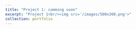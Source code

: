 ```yaml
---
title: "Project 1: comming soon"
excerpt: "Project 1<br/><img src='/images/500x300.png'>"
collection: portfolio
---
```

